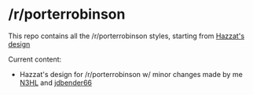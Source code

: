 # /r/porterrobinson

This repo contains all the /r/porterrobinson styles, starting from [Hazzat's design](https://www.reddit.com/user/Hazzat)

Current content:

* Hazzat's design for /r/porterrobinson w/ minor changes made by me [N3HL](https://www.reddit.com/user/N3HL) and [jdbender66](https://www.reddit.com/user/jdbender66)